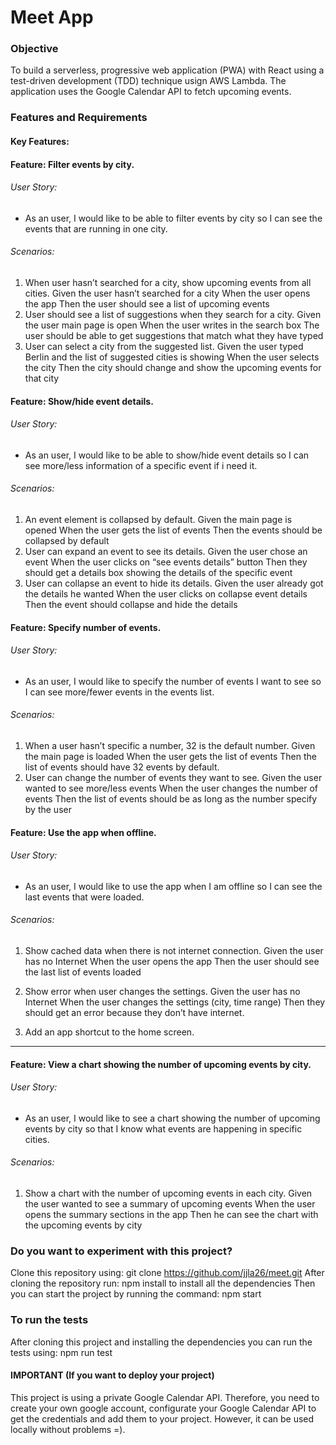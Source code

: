 # Meet App

### Objective 
To build a serverless, progressive web application (PWA) with React using a test-driven development (TDD) technique usign AWS Lambda. The application uses the Google Calendar API to fetch upcoming events.

### Features and Requirements

#### Key Features:
#### Feature: Filter events by city.
###### User Story: 
  * As an user, I would like to be able to filter events by city so I can see the events that are running in one city.
###### Scenarios: 
  1.  When user hasn’t searched for a city, show upcoming events from all cities.
      Given the user hasn’t searched for a city
      When the user opens the app
      Then the user should see a list of upcoming events
  2.  User should see a list of suggestions when they search for a city.
      Given the user main page is open
      When the user writes in the search box
      The user should be able to get suggestions that match what they have typed
  3.	User can select a city from the suggested list.
      Given the user typed Berlin and the list of suggested cities is showing
      When the user selects the city
      Then the city should change and show the upcoming events for that city 

#### Feature: Show/hide event details.
###### User Story: 
  * As an user, I would like to be able to show/hide event details so I can see more/less information of a specific event if i need it. 
###### Scenarios: 
  1.	An event element is collapsed by default.
      Given the main page is opened
      When the user gets the list of events
      Then the events should be collapsed by default 	 
  2.	User can expand an event to see its details.
      Given the user chose an event
      When the user clicks on “see events details” button
      Then they should get a details box showing the details of the specific event
  3.	User can collapse an event to hide its details.
      Given the user already got the details he wanted
      When the user clicks on collapse event details 
      Then the event should collapse and hide the details 

#### Feature: Specify number of events.
###### User Story: 
  * As an user, I would like to specify the number of events I want to see so I can see more/fewer events in the events list.
###### Scenarios: 
  1.	When a user hasn’t specific a number, 32 is the default number.
      Given the main page is loaded
      When the user gets the list of events
      Then the list of events should have 32 events by default.
  2.	User can change the number of events they want to see.
      Given the user wanted to see more/less events
      When the user changes the number of events 
      Then the list of events should be as long as the number specify by the user

#### Feature: Use the app when offline.
###### User Story: 
  * As an user, I would like to use the app when I am offline so I can see the last events that were loaded.
###### Scenarios: 
  1.	Show cached data when there is not internet connection.
      Given the user has no Internet
      When the user opens the app
      Then the user should see the last list of events loaded
  2.	Show error when user changes the settings.
      Given the user has no Internet
      When the user changes the settings (city, time range)
      Then they should get an error because they don’t have internet.

5. Add an app shortcut to the home screen.
----

#### Feature: View a chart showing the number of upcoming events by city.
###### User Story: 
  * As an user, I would like to see a chart showing the number of upcoming events by city so that I know what events are happening in specific cities.
###### Scenarios: 
  1.	Show a chart with the number of upcoming events in each city.
      Given the user wanted to see a summary of upcoming events
      When the user opens the summary sections in the app
      Then he can see the chart with the upcoming events by city 


### Do you want to experiment with this project?
Clone this repository using: git clone https://github.com/jjla26/meet.git
After cloning the repository run: npm install to install all the dependencies
Then you can start the project by running the command: npm start

### To run the tests
After cloning this project and installing the dependencies you can run the tests using: npm run test

#### IMPORTANT (If you want to deploy your project)
This project is using a private Google Calendar API. Therefore, you need to create your own google account, configurate your Google Calendar API to get the credentials and add them to your project. However, it can be used locally without problems =).
